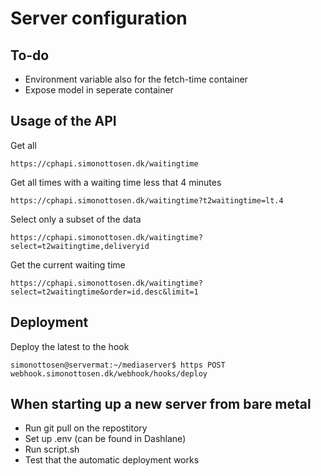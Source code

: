 # Server configuration

## To-do
- Environment variable also for the fetch-time container
- Expose model in seperate container

## Usage of the API

Get all
```
https://cphapi.simonottosen.dk/waitingtime
```

Get all times with a waiting time less that 4 minutes
```
https://cphapi.simonottosen.dk/waitingtime?t2waitingtime=lt.4
```

Select only a subset of the data
```
https://cphapi.simonottosen.dk/waitingtime?select=t2waitingtime,deliveryid
```


Get the current waiting time
```
https://cphapi.simonottosen.dk/waitingtime?select=t2waitingtime&order=id.desc&limit=1
```



## Deployment
Deploy the latest to the hook
```
simonottosen@servermat:~/mediaserver$ https POST webhook.simonottosen.dk/webhook/hooks/deploy
```


## When starting up a new server from bare metal
- Run git pull on the repostitory
- Set up .env (can be found in Dashlane)
- Run script.sh
- Test that the automatic deployment works
